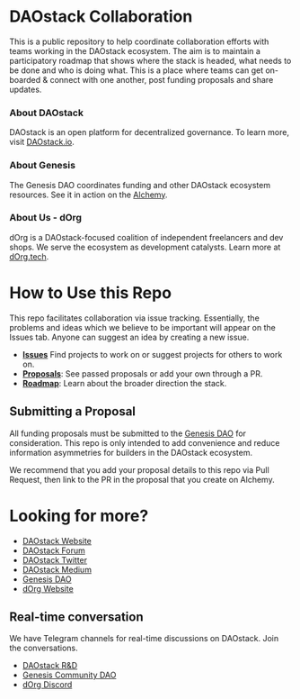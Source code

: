 # DAOstack Collaboration
This is a public repository to help coordinate collaboration efforts with teams working in the DAOstack ecosystem. The aim is to maintain a participatory roadmap that shows where the stack is headed, what needs to be done and who is doing what. This is a place where teams can get on-boarded & connect with one another, post funding proposals and share updates.

### About DAOstack
DAOstack is an open platform for decentralized governance. To learn more, visit [DAOstack.io](https://daostack.io).

### About Genesis
The Genesis DAO coordinates funding and other DAOstack ecosystem resources. See it in action on the [Alchemy](https://alchemy.daostack.io/dao/0x294f999356ed03347c7a23bcbcf8d33fa41dc830).

### About Us - dOrg
dOrg is a DAOstack-focused coalition of independent freelancers and dev shops. We serve the ecosystem as development catalysts. Learn more at [dOrg.tech](https://dOrg.tech).

# How to Use this Repo
This repo facilitates collaboration via issue tracking. Essentially, the problems and ideas which we believe to be important will appear on the Issues tab. Anyone can suggest an idea by creating a new issue.

- [**Issues**](https://github.com/dOrgTech/DAOstack-collab/issues) Find projects to work on or suggest projects for others to work on.
- [**Proposals**](https://github.com/dOrgTech/DAOstack-collab/tree/master/proposals): See passed proposals or add your own through a PR.
- [**Roadmap**](https://github.com/dOrgTech/DAOstack-collab/wiki): Learn about the broader direction the stack.

## Submitting a Proposal

All funding proposals must be submitted to the [Genesis DAO](https://alchemy.daostack.io/dao/0x294f999356ed03347c7a23bcbcf8d33fa41dc830) for consideration. This repo is only intended to add convenience and reduce information asymmetries for builders in the DAOstack ecosystem.

We recommend that you add your proposal details to this repo via Pull Request, then link to the PR in the proposal that you create on Alchemy.

# Looking for more?

* [DAOstack Website](https://daostack.io)
* [DAOstack Forum](https://daotalk.org)
* [DAOstack Twitter](https://twitter.com/daostack)
* [DAOstack Medium](https://medium.com/daostack)
* [Genesis DAO](https://alchemy.daostack.io/dao/0x294f999356ed03347c7a23bcbcf8d33fa41dc830)
* [dOrg Website](https://dorg.tech)

## Real-time conversation
We have Telegram channels for real-time discussions on DAOstack. Join the conversations.
* [DAOstack R&D]()
* [Genesis Community DAO]()
* [dOrg Discord](https://discord.gg/6Kujmad)


